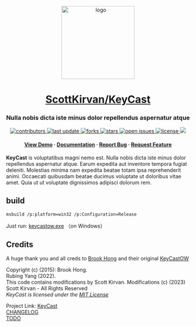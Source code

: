 

<div align="center">

  <img src="notes/images/logo.jpg" alt="logo" width="200" height="auto" />
    <h1><a href="https://github.com/ScottKirvan/KeyCast">ScottKirvan/KeyCast</a></h1>
  <h3>Nulla nobis dicta iste minus dolor repellendus aspernatur atque</h3>
  
<!-- Badges -->
<p>
  <a href="https://github.com/ScottKirvan/KeyCast/graphs/contributors">
    <img src="https://img.shields.io/github/contributors/ScottKirvan/KeyCast" alt="contributors" />
  </a>
  <a href="">
    <img src="https://img.shields.io/github/last-commit/ScottKirvan/KeyCast" alt="last update" />
  </a>
  <a href="https://github.com/ScottKirvan/KeyCast/network/members">
    <img src="https://img.shields.io/github/forks/ScottKirvan/KeyCast" alt="forks" />
  </a>
  <a href="https://github.com/ScottKirvan/KeyCast/stargazers">
    <img src="https://img.shields.io/github/stars/ScottKirvan/KeyCast" alt="stars" />
  </a>
  <a href="https://github.com/ScottKirvan/KeyCast/issues/">
    <img src="https://img.shields.io/github/issues/ScottKirvan/KeyCast" alt="open issues" />
  </a>
  <a href="https://github.com/ScottKirvan/KeyCast/master/LICENSE.md">
    <img src="https://img.shields.io/github/license/ScottKirvan/KeyCast.svg" alt="license" />
  </a>
  <a href="https://discord.gg/gQH4mXWQRT">
    <!--<img src="https://img.shields.io/discord/704680098577514527?style=flat-square&label=%F0%9F%92%AC%20discord&color=00ACD7">-->
    <img src="https://img.shields.io/discord/1052011377415438346?style=flat-square&label=discord&color=00ACD7">
  </a>
</p>
   
<h4>
    <a href="https://github.com/ScottKirvan/KeyCast/">View Demo</a>
  <span> · </span>
    <a href="https://github.com/ScottKirvan/KeyCast">Documentation</a>
  <span> · </span>
    <a href="https://github.com/ScottKirvan/KeyCast/issues/">Report Bug</a>
  <span> · </span>
    <a href="https://github.com/ScottKirvan/KeyCast/issues/">Request Feature</a>
  </h4>
</div>

**KeyCast** is voluptatibus magni nemo est. Nulla nobis dicta iste minus dolor repellendus aspernatur atque. Earum expedita aut inventore tempora fugiat deleniti. Molestias minima nam expedita beatae totam ipsa reprehenderit animi. Occaecati quibusdam beatae ducimus voluptate ut doloribus vitae amet. Quia ut ut voluptate dignissimos adipisci dolorum rem.

## build

```shell
msbuild /p:platform=win32 /p:Configuration=Release
```

Just run:  [keycastow.exe](keycastow.exe)  （on Windows）

## Credits
A huge thank you and all creds to [Brook Hong](https://brookhong.github.io/) and their original [KeyCastOW](https://github.com/brookhong/KeyCastOW)

Copyright (c) (2015): Brook Hong.  
Rubing Yang (2022).  
This code contains modifications by Scott Kirvan.  Modifications (c) (2023) Scott Kirvan  - All Rights Reserved   
*KeyCast is licensed under the [MIT License](LICENSE.md)*

Project Link: [KeyCast](https://github.com/ScottKirvan/KeyCast)   
[CHANGELOG](notes/CHANGELOG.md)  
[TODO](notes/TODO.md)  
